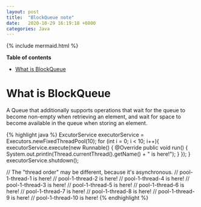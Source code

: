 ```yaml
---
layout: post
title:  "BlockQueue note"
date:   2020-10-29 16:19:18 +0800
categories: Java
---
```


{% include mermaid.html %}

**Table of contents**
- [What is BlockQueue](#what-is-blockqueue)

# What is BlockQueue

A Queue that additionally supports operations that wait for the queue to become non-empty when retrieving an element, and wait for space to become available in the queue when storing an element.

{% highlight java %}
ExcutorService executorService = Executors.newFixedThreadPool(10);
for (int i = 0; i < 10; i++){
	executorService.execute(new Runnable() {
		@Override
		public void run() {
			System.out.println(Thread.currentThread().getName() + " is here!");
		}
	});
}
executorService.shutdown();

// The "thread order" may be different, because it's asynchronous.
// pool-1-thread-1 is here!
// pool-1-thread-2 is here!
// pool-1-thread-4 is here!
// pool-1-thread-3 is here!
// pool-1-thread-5 is here!
// pool-1-thread-6 is here!
// pool-1-thread-7 is here!
// pool-1-thread-8 is here!
// pool-1-thread-9 is here!
// pool-1-thread-10 is here!
{% endhighlight %}